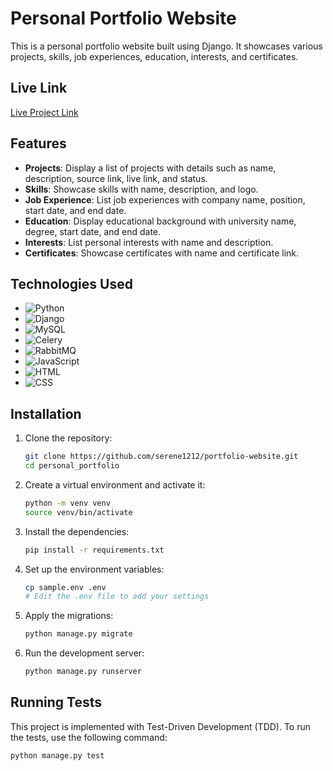 # Personal Portfolio Website

This is a personal portfolio website built using Django. It showcases various projects, skills, job experiences, education, interests, and certificates.

## Live Link
[Live Project Link](#) <!-- Replace with the actual live link -->

## Features
- **Projects**: Display a list of projects with details such as name, description, source link, live link, and status.
- **Skills**: Showcase skills with name, description, and logo.
- **Job Experience**: List job experiences with company name, position, start date, and end date.
- **Education**: Display educational background with university name, degree, start date, and end date.
- **Interests**: List personal interests with name and description.
- **Certificates**: Showcase certificates with name and certificate link.

## Technologies Used
- ![Python](https://img.shields.io/badge/Python-3776AB?style=for-the-badge&logo=python&logoColor=white)
- ![Django](https://img.shields.io/badge/Django-092E20?style=for-the-badge&logo=django&logoColor=white)
- ![MySQL](https://img.shields.io/badge/MySQL-4479A1?style=for-the-badge&logo=mysql&logoColor=white)
- ![Celery](https://img.shields.io/badge/Celery-37814A?style=for-the-badge&logo=celery&logoColor=white)
- ![RabbitMQ](https://img.shields.io/badge/RabbitMQ-FF6600?style=for-the-badge&logo=rabbitmq&logoColor=white)
- ![JavaScript](https://img.shields.io/badge/JavaScript-F7DF1E?style=for-the-badge&logo=javascript&logoColor=black)
- ![HTML](https://img.shields.io/badge/HTML5-E34F26?style=for-the-badge&logo=html5&logoColor=white)
- ![CSS](https://img.shields.io/badge/CSS3-1572B6?style=for-the-badge&logo=css3&logoColor=white)
## Installation
1. Clone the repository:
    ```bash
    git clone https://github.com/serene1212/portfolio-website.git
    cd personal_portfolio
    ```

2. Create a virtual environment and activate it:
    ```bash
    python -m venv venv
    source venv/bin/activate
    ```

3. Install the dependencies:
    ```bash
    pip install -r requirements.txt
    ```

4. Set up the environment variables:
    ```bash
    cp sample.env .env
    # Edit the .env file to add your settings
    ```

5. Apply the migrations:
    ```bash
    python manage.py migrate
    ```

6. Run the development server:
    ```bash
    python manage.py runserver
    ```

## Running Tests
This project is implemented with Test-Driven Development (TDD). To run the tests, use the following command:
```bash
python manage.py test
